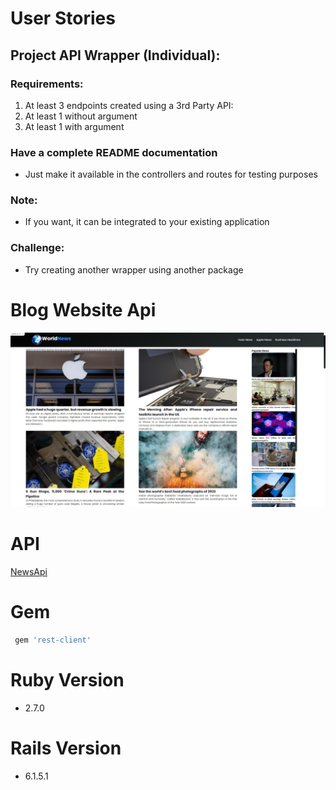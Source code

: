 # User Stories
## Project API Wrapper (Individual):
### Requirements:
1. At least 3 endpoints created using a 3rd Party API:
2. At least 1 without argument
3. At least 1 with argument
### Have a complete README documentation
* Just make it available in the controllers and routes for testing purposes
### Note:
* If you want, it can be integrated to your existing application
### Challenge:
* Try creating another wrapper using another package
# Blog Website Api
![news](docs/images/news.jpg)
# API
<a href="https://newsapi.org/" target="_blank">NewsApi</a>
# Gem
```ruby
 gem 'rest-client'
```
# Ruby Version
* 2.7.0
# Rails Version
* 6.1.5.1
